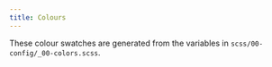 ```yaml
---
title: Colours
---
```

These colour swatches are generated from the variables in `scss/00-config/_00-colors.scss`.
